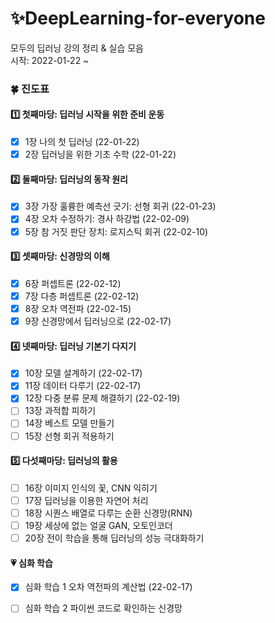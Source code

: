 # ✨DeepLearning-for-everyone

모두의 딥러닝 강의 정리 & 실습 모음   
시작: 2022-01-22 ~

### 🍀 진도표
#### 1️⃣ 첫째마당: 딥러닝 시작을 위한 준비 운동
- [x] 1장 나의 첫 딥러닝 (22-01-22)  
- [x] 2장 딥러닝을 위한 기초 수학 (22-01-22)  

#### 2️⃣ 둘째마당: 딥러닝의 동작 원리
- [x] 3장 가장 훌륭한 예측선 긋기: 선형 회귀 (22-01-23)
- [x] 4장 오차 수정하기: 경사 하강법 (22-02-09)
- [x] 5장 참 거짓 판단 장치: 로지스틱 회귀 (22-02-10)

#### 3️⃣ 셋째마당: 신경망의 이해
- [x] 6장 퍼셉트론 (22-02-12)
- [x] 7장 다층 퍼셉트론 (22-02-12)
- [x] 8장 오차 역전파 (22-02-15)
- [x] 9장 신경망에서 딥러닝으로 (22-02-17)

#### 4️⃣ 넷째마당: 딥러닝 기본기 다지기
- [x] 10장 모델 설계하기 (22-02-17)
- [x] 11장 데이터 다루기 (22-02-17)
- [x] 12장 다중 분류 문제 해결하기 (22-02-19)
- [ ] 13장 과적합 피하기
- [ ] 14장 베스트 모델 만들기
- [ ] 15장 선형 회귀 적용하기

#### 5️⃣ 다섯째마당: 딥러닝의 활용
- [ ] 16장 이미지 인식의 꽃, CNN 익히기
- [ ] 17장 딥러닝을 이용한 자연어 처리
- [ ] 18장 시퀀스 배열로 다루는 순환 신경망(RNN)
- [ ] 19장 세상에 없는 얼굴 GAN, 오토인코더
- [ ] 20장 전이 학습을 통해 딥러닝의 성능 극대화하기

#### 💗 심화 학습
- [x] 심화 학습 1 오차 역전파의 계산법 (22-02-17)
- [ ] 심화 학습 2 파이썬 코드로 확인하는 신경망



